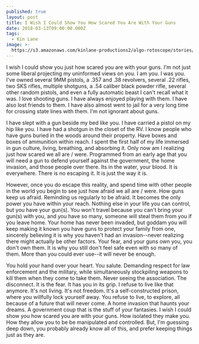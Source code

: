 ```yaml
---
published: true
layout: post
title: I Wish I Could Show You How Scared You Are With Your Guns
date: 2018-03-13T09:00:00.000Z
tags:
  - Kin Lane
image: >-
  https://s3.amazonaws.com/kinlane-productions2/algo-rotoscope/stories/flower-barbed-wire_nazi_poster.jpg
---
```

I wish I could show you just how scared you are with your guns. I'm not just some liberal projecting my uninformed views on you. I am you. I was you. I've owned several 9MM pistols, a .357 and .38 revolvers, several .22 rifles, two SKS rifles, multiple shotguns, a .54 caliber black powder rifle, several other random pistols, and even a fully automatic beast I can't recall what it was. I love shooting guns. I have always enjoyed playing with them. I have also lost friends to them. I have also almost went to jail for a very long time for crossing state lines with them. I'm not ignorant about guns.

I have slept with a gun beside my bed like you. I have carried a pistol on my hip like you. I have had a shotgun in the closet of the RV. I know people who have guns buried in the woods around their property. Have boxes and boxes of ammunition within reach. I spent the first half of my life immersed in gun culture, living, breathing, and absorbing it. Only now am I realizing just how scared we all are / were. Programmed from an early age that you will need a gun to defend yourself against the government, the home invasion, and those people over there. Its in the water, your blood. It is everywhere. There is no escaping it. It is just the way it is.

However, once you do escape this reality, and spend time with other people in the world you begin to see just how afraid we all are / were. How guns keep us afraid. Reminding us regularly to be afraid. It becomes the only power you have within your reach. Nothing else in your life you can control, but you have your gun(s). You won't travel because you can't bring your gun(s) with you, and you have so many, someone will steal them from you if you leave home. Your home has never been invaded, but goddam you will keep making it known you have guns to protect your family from one, sincerely believing it is why you haven't had an invasion--never realizing there might actually be other factors. Your fear, and your guns own you, you don't own them. It is why you still don't feel safe even with so many of them. More than you could ever use--it will never be enough.

You hold your hand over your heart. You salute. Demanding respect for law enforcement and the military, while simultaneously stockpiling weapons to kill them when they come to take them. Never seeing the association. The disconnect. It is the fear. It has you in its grip. I refuse to live like that anymore. It's not living. It's not freedom. It's a self-constructed prison, where you willfully lock yourself away. You refuse to live, to explore, all because of a future that will never come. A home invasion that haunts your dreams. A government coup that is the stuff of your fantasies. I wish I could show you how scared you are with your guns. How isolated they make you. How they allow you to be be manipulated and controlled. But, I'm guessing deep down, you probably already know all of this, and prefer keeping things just as they are.
